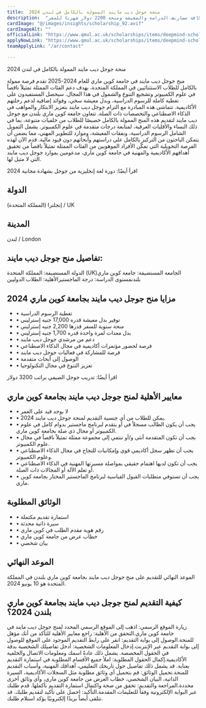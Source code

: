 ```yaml
---
title:  منحة جوجل ديب مايند الممولة بالكامل في لندن 2024 
description:  "فرصة ذهبية مقدمة في لندن من جوجل ديب مايند والتي تمول كافة مصاريف الدراسة والمعيشة ومنحة 2200 دولار شهريا للسفر" 
cardImage: "@/images/insights/scholarship_92.avif" 
cardImageAlt: "" 
officialLink: "https://www.qmul.ac.uk/scholarships/items/deepmind-scholarship-2024-2025.html" 
applyNowLink: "https://www.qmul.ac.uk/scholarships/items/deepmind-scholarship-2024-2025.html" 
teamApplyLink: "/ar/contact"

---
```


منحة جوجل ديب مايند الممولة بالكامل في لندن 2024

منح جوجل ديب مايند في جامعة كوين ماري للعام 2024-2025 تقدم فرصة ممولة بالكامل للطلاب الاستثنائيين في المملكة المتحدة، بهدف دعم الفئات الممثلة تمثيلاً ناقصاً في علوم الكمبيوتر وتشجيع التنوع والشمول في هذا المجال. سيحصل المستفيدون على تغطية كاملة للرسوم الدراسية، وبدل معيشة سخي، وفوائد إضافية لدعم رحلتهم الأكاديمية. تتماشى هذه المبادرة مع التزام جوجل ديب مايند بتعزيز الابتكار والمواهب في الذكاء الاصطناعي والتخصصات ذات الصلة. تتعاون جامعة كوين ماري بلندن مع جوجل ديب مايند لتقديم هذه المنح الممولة بالكامل خصيصًا للطلاب من خلفيات متنوعة، بما في ذلك النساء والأقليات العرقية، لمتابعة درجات متقدمة في علوم الكمبيوتر. يشمل التمويل الشامل الرسوم الدراسية، ونفقات المعيشة، وموارد للتطوير المهني، مما يضمن أن يتمكن الباحثون من التركيز بالكامل على دراستهم وأبحاثهم دون قيود مالية. قدم الآن لهذه الفرصة التحويلية التي تمكّن الأفراد الموهوبين من الفئات الممثلة تمثيلاً ناقصاً من تحقيق أهدافهم الأكاديمية والمهنية في جامعة كوين ماري، مدعومين بموارد جوجل ديب مايند التي لا مثيل لها.

اقرأ أيضًا: دورة لغة إنجليزية من جوجل بشهادة مجانية 2024

## الدولة

إنجلترا (المملكة المتحدة) / UK

## المدينة

لندن / London

## تفاصيل منح جوجل ديب مايند:

الدولة المستضيفة: المملكة المتحدة (UK)الجامعة المستضيفة: جامعة كوين ماري بلندنمستوى الدراسة: درجة الماجستيرالأهلية: الطلاب الدوليين

## مزايا منح جوجل ديب مايند بجامعة كوين ماري 2024

- • تغطية الرسوم الدراسية
- • توفير بدل معيشة قدره 17,000 جنيه إسترليني
- • منحة سنوية للسفر قدرها 2,200 جنيه إسترليني
- • بدل معدات لمرة واحدة قدره 1,700 جنيه إسترليني
- • دعم من مرشدي جوجل ديب مايند
- • فرصة لحضور مؤتمرات أكاديمية في مجال الذكاء الاصطناعي
- • فرصة للمشاركة في فعاليات جوجل ديب مايند
- • الوصول إلى أبحاث متقدمة
- • تعزيز التنوع في مجال التكنولوجيا

اقرأ أيضًا: تدريب جوجل الصيفي براتب 3200 دولار

## معايير الأهلية لمنح جوجل ديب مايند بجامعة كوين ماري

- • لا يوجد قيد على العمر
- • يمكن للطلاب من أي جنسية التقديم لمنحة جوجل ديب مايند 2024.
- • يجب أن يكون الطالب مسجلاً في أو يتقدم لبرنامج ماجستير بدوام كامل في علوم الكمبيوتر أو مجال ذي صلة بجامعة كوين ماري.
- • يجب أن تكون المتقدمة أنثى و/أو تنتمي إلى مجموعة ممثلة تمثيلاً ناقصاً في مجال علوم الكمبيوتر.
- • يجب أن تظهر سجل أكاديمي قوي وإمكانيات للنجاح في مجال الذكاء الاصطناعي وعلوم الكمبيوتر.
- • يجب أن تكون لديها اهتمام حقيقي بمواصلة مسيرتها المهنية في الذكاء الاصطناعي أو تعلم الآلة أو المجالات ذات الصلة.
- • يجب أن تستوفي متطلبات القبول القياسية لبرنامج الماجستير المختار بجامعة كوين ماري.

## الوثائق المطلوبة

- • استمارة تقديم مكتملة
- • سيرة ذاتية محدثة
- • رقم هوية مقدم الطلب في كوين ماري
- • خطاب عرض من جامعة كوين ماري
- • بيان شخصي

## الموعد النهائي

الموعد النهائي للتقديم على منح جوجل ديب مايند بجامعة كوين ماري بلندن في المملكة المتحدة هو 10 يونيو 2024.

## كيفية التقديم لمنح جوجل ديب مايند بجامعة كوين ماري بلندن 2024؟

زيارة الموقع الرسمي: اذهب إلى الموقع الرسمي المحدد لمنح جوجل ديب مايند في جامعة كوين ماري.التحقق من الأهلية: راجع معايير الأهلية للتأكد من أنك مؤهل للمنحة.الوصول إلى بوابة التقديم: انقر على رابط التقديم الموجود على الموقع للوصول إلى بوابة التقديم عبر الإنترنت.إدخال المعلومات الشخصية: أدخل تفاصيلك الشخصية بدقة في الحقول المخصصة. يشمل ذلك عادةً اسمك ومعلومات الاتصال والخلفية الأكاديمية.إكمال الحقول المطلوبة: املأ جميع الأقسام المطلوبة في استمارة التقديم بعناية. قد يشمل ذلك تفاصيل حول تاريخك التعليمي، أهدافك المهنية، وأسباب التقديم للمنحة.تحميل الوثائق: قم بتحميل أي وثائق مطلوبة مثل السجلات الأكاديمية، السيرة الذاتية، البيان الشخصي، خطاب العرض من جامعة كوين ماري، وأي وثائق أخرى محددة.المراجعة والتقديم: تحقق من صحة واكتمال استمارة التقديم بأكملها. قدم طلبك عبر البوابة الإلكترونية وفقاً للتعليمات المقدمة.التأكيد: احصل على تأكيد لتقديم طلبك. قد تتلقى أيضاً بريدًا إلكترونيًا يؤكد استلام طلبك.

